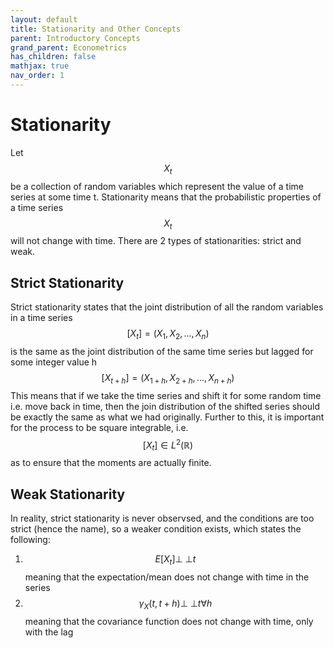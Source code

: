 ```yaml
---
layout: default
title: Stationarity and Other Concepts
parent: Introductory Concepts
grand_parent: Econometrics
has_children: false
mathjax: true
nav_order: 1
---
```


# Stationarity
Let $${X_t}$$ be a collection of random variables which represent the value of a time series at some time t. Stationarity means that the probabilistic properties of a time series $${X_t}$$ will not change with time. There are 2 types of stationarities: strict and weak.

## Strict Stationarity
Strict stationarity states that the joint distribution of all the random variables in a time series $$[X_t] = (X_1, X_2,...,X_n)$$ is the same as the joint distribution of the same time series but lagged for some integer value h $$[X_{t+h}] = (X_{1+h}, X_{2+h},...,X_{n+h})$$ This means that if we take the time series and shift it for some random time i.e. move back in time, then the join distribution of the shifted series should be exactly the same as what we had originally. Further to this, it is important for the process to be square integrable, i.e. $$[X_t] \in L^2(\mathbb{R})$$ as to ensure that the moments are actually finite.

## Weak Stationarity
In reality, strict stationarity is never observsed, and the conditions are too strict (hence the name), so a weaker condition exists, which states the following:

1. $$E[X_t] {\perp \!\!\! \perp} t$$ meaning that the expectation/mean does not change with time in the series
2. $$\gamma _X (t, t+h) {\perp \!\!\! \perp} t\forall h$$ meaning that the covariance function does not change with time, only with the lag

